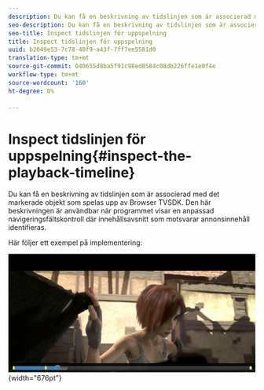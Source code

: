 ```yaml
---
description: Du kan få en beskrivning av tidslinjen som är associerad med det markerade objekt som spelas upp av Browser TVSDK. Den här beskrivningen är användbar när programmet visar en anpassad navigeringsfältskontroll där innehållsavsnitt som motsvarar annonsinnehåll identifieras.
seo-description: Du kan få en beskrivning av tidslinjen som är associerad med det markerade objekt som spelas upp av Browser TVSDK. Den här beskrivningen är användbar när programmet visar en anpassad navigeringsfältskontroll där innehållsavsnitt som motsvarar annonsinnehåll identifieras.
seo-title: Inspect tidslinjen för uppspelning
title: Inspect tidslinjen för uppspelning
uuid: b2049e53-7c78-40f9-a43f-7ff7ee5581d0
translation-type: tm+mt
source-git-commit: 040655d8ba5f91c98ed0584c08db226ffe1e0f4e
workflow-type: tm+mt
source-wordcount: '160'
ht-degree: 0%

---
```



# Inspect tidslinjen för uppspelning{#inspect-the-playback-timeline}

Du kan få en beskrivning av tidslinjen som är associerad med det markerade objekt som spelas upp av Browser TVSDK. Den här beskrivningen är användbar när programmet visar en anpassad navigeringsfältskontroll där innehållsavsnitt som motsvarar annonsinnehåll identifieras.

Här följer ett exempel på implementering:
<!--<a id="fig_9CB8AF44F122405C9B78006ADC10F5B1"></a>-->

![](assets/timeline.png){width=&quot;676pt&quot;}


